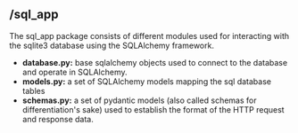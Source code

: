 ## /sql_app

The sql_app package consists of different modules used for interacting with the sqlite3 database using the SQLAlchemy framework.

- **database.py:** base sqlalchemy objects used to connect to the database and operate in SQLAlchemy.  
- **models.py:** a set of SQLAlchemy models mapping the sql database tables
- **schemas.py:** a set of pydantic models (also called schemas for differentiation's sake) used to establish the format of the HTTP request and response data.
